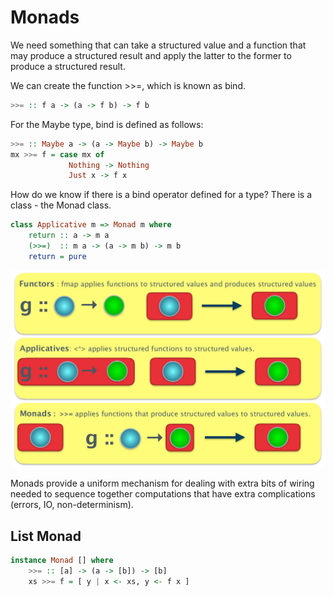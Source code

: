 # Monads

We need something that can take a structured value and a function that may produce a structured result and apply the latter to the former to produce a structured result.

We can create the function >>=, which is known as bind.

``` haskell
>>= :: f a -> (a -> f b) -> f b	
```

For the Maybe type, bind is defined as follows:

``` haskell
>>= :: Maybe a -> (a -> Maybe b) -> Maybe b
mx >>= f = case mx of
             Nothing -> Nothing
             Just x -> f x
```

How do we know if there is a bind operator defined for a type?
There is a class - the Monad class.

``` haskell
class Applicative m => Monad m where
    return :: a -> m a
    (>>=)  :: m a -> (a -> m b) -> m b
    return = pure
```

![](monads1.png)

Monads provide a uniform mechanism for dealing with extra bits of wiring needed to sequence together computations that have extra complications (errors, IO, non-determinism).

## List Monad

``` haskell
instance Monad [] where
    >>= :: [a] -> (a -> [b]) -> [b]
    xs >>= f = [ y | x <- xs, y <- f x ]
```

